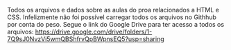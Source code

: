 
Todos os arquivos e dados sobre as aulas do proa relacionados a HTML e CSS. Infelizmente não foi possível carregar todos os arquivos no Githhub por conta do peso.
Segue o link do Google Drive para ter acesso a todos os arquivos: https://drive.google.com/drive/folders/1-7Q9sJ0NvzVi5wmQBShfrvQpBWpnsEQ5?usp=sharing
